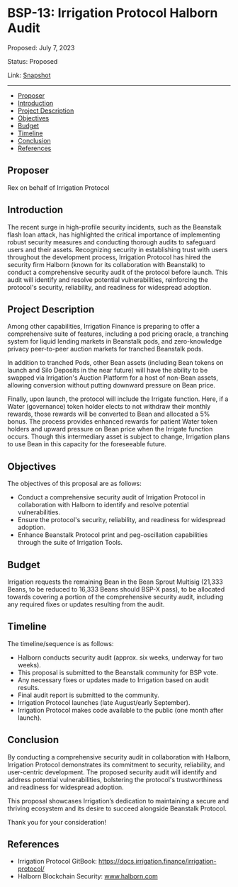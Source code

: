 # BSP-13: Irrigation Protocol Halborn Audit

Proposed: July 7, 2023

Status: Proposed

Link: [Snapshot](https://snapshot.org/#/wearebeansprout.eth/proposal/0xfa4418577035866e1f9a4d692977e9002b9819c7942be9088e0419a5c295c8fe)

---

- [Proposer](#proposer)
- [Introduction](#introduction)
- [Project Description](#project-description)
- [Objectives](#objectives)
- [Budget](#budget)
- [Timeline](#timeline)
- [Conclusion](#conclusion)
- [References](#references)

## Proposer

Rex on behalf of Irrigation Protocol

## Introduction

The recent surge in high-profile security incidents, such as the Beanstalk flash loan attack, has highlighted the critical importance of implementing robust security measures and conducting thorough audits to safeguard users and their assets. Recognizing security in establishing trust with users throughout the development process, Irrigation Protocol has hired the security firm Halborn (known for its collaboration with Beanstalk) to conduct a comprehensive security audit of the protocol before launch. This audit will identify and resolve potential vulnerabilities, reinforcing the protocol's security, reliability, and readiness for widespread adoption.

## Project Description

Among other capabilities, Irrigation Finance is preparing to offer a comprehensive suite of features, including a pod pricing oracle, a tranching system for liquid lending markets in Beanstalk pods, and zero-knowledge privacy peer-to-peer auction markets for tranched Beanstalk pods.

In addition to tranched Pods, other Bean assets (including Bean tokens on launch and Silo Deposits in the near future) will have the ability to be swapped via Irrigation's Auction Platform for a host of non-Bean assets, allowing conversion without putting downward pressure on Bean price.

Finally, upon launch, the protocol will include the Irrigate function. Here, if a Water (governance) token holder elects to not withdraw their monthly rewards, those rewards will be converted to Bean and allocated a 5% bonus. The process provides enhanced rewards for patient Water token holders and upward pressure on Bean price when the Irrigate function occurs. Though this intermediary asset is subject to change, Irrigation plans to use Bean in this capacity for the foreseeable future.

## Objectives

The objectives of this proposal are as follows:
* Conduct a comprehensive security audit of Irrigation Protocol in collaboration with Halborn to identify and resolve potential vulnerabilities.
* Ensure the protocol's security, reliability, and readiness for widespread adoption.
* Enhance Beanstalk Protocol print and peg-oscillation capabilities through the suite of Irrigation Tools.

## Budget

Irrigation requests the remaining Bean in the Bean Sprout Multisig (21,333 Beans, to be reduced to 16,333 Beans should BSP-X pass), to be allocated towards covering a portion of the comprehensive security audit, including any required fixes or updates resulting from the audit.

## Timeline

The timeline/sequence is as follows:
* Halborn conducts security audit (approx. six weeks, underway for two weeks).
* This proposal is submitted to the Beanstalk community for BSP vote.
* Any necessary fixes or updates made to Irrigation based on audit results.
* Final audit report is submitted to the community.
* Irrigation Protocol launches (late August/early September).
* Irrigation Protocol makes code available to the public (one month after launch).

## Conclusion

By conducting a comprehensive security audit in collaboration with Halborn, Irrigation Protocol demonstrates its commitment to security, reliability, and user-centric development. The proposed security audit will identify and address potential vulnerabilities, bolstering the protocol's trustworthiness and readiness for widespread adoption.

This proposal showcases Irrigation’s dedication to maintaining a secure and thriving ecosystem and its desire to succeed alongside Beanstalk Protocol.

Thank you for your consideration!

## References

* Irrigation Protocol GitBook: https://docs.irrigation.finance/irrigation-protocol/
* Halborn Blockchain Security: www.halborn.com
